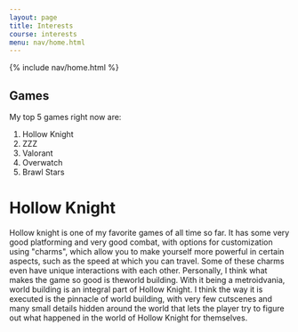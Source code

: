 ```yaml
---
layout: page
title: Interests
course: interests
menu: nav/home.html
---
```


{% include nav/home.html %}

## Games

My top 5 games right now are:
1. Hollow Knight
2. ZZZ
3. Valorant
4. Overwatch
5. Brawl Stars

# Hollow Knight



Hollow knight is one of my favorite games of all time so far. It has some very good platforming and very good combat, with options for customization using "charms", which allow you to make yourself more powerful in certain aspects, such as the speed at which you can travel. Some of these charms even have unique interactions with each other. Personally, I think what makes the game so good is theworld building. With it being a metroidvania, world building is an integral part of Hollow Knight. I think the way it is executed is the pinnacle of world building, with very few cutscenes and many small details hidden around the world that lets the player try to figure out what happened in the world of Hollow Knight for themselves. 